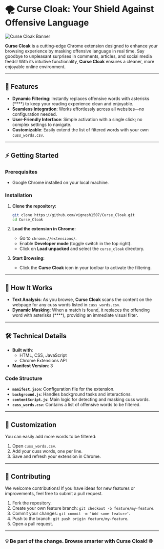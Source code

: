# 🌪️ Curse Cloak: Your Shield Against Offensive Language

![Curse Cloak Banner](https://dragon.online-convert.com/download-file/cdf523d5-0415-4a22-95a0-0399ecba2fe6/9edd2413-a348-4ea4-8544-390a35e5e8f6) 

**Curse Cloak** is a cutting-edge Chrome extension designed to enhance your browsing experience by masking offensive language in real time. Say goodbye to unpleasant surprises in comments, articles, and social media feeds! With its intuitive functionality, **Curse Cloak** ensures a cleaner, more enjoyable online environment.

---

## 🚀 Features

- **Dynamic Filtering**: Instantly replaces offensive words with asterisks (****) to keep your reading experience clean and enjoyable.
- **Seamless Integration**: Works effortlessly across all websites—no configuration needed.
- **User-Friendly Interface**: Simple activation with a single click; no complex settings to navigate.
- **Customizable**: Easily extend the list of filtered words with your own `cuss_words.csv`.

---

## ⚡ Getting Started

### Prerequisites

- Google Chrome installed on your local machine.

### Installation

1. **Clone the repository:**

   ```bash
   git clone https://github.com/vignesh1507/Curse_Cloak.git
   cd Curse_Cloak
   ```

2. **Load the extension in Chrome:**
   - Go to `chrome://extensions/`.
   - Enable **Developer mode** (toggle switch in the top right).
   - Click on **Load unpacked** and select the `curse_cloak` directory.

3. **Start Browsing**:
   - Click the **Curse Cloak** icon in your toolbar to activate the filtering.

---

## 🌟 How It Works

- **Text Analysis**: As you browse, **Curse Cloak** scans the content on the webpage for any cuss words listed in `cuss_words.csv`.
- **Dynamic Masking**: When a match is found, it replaces the offending word with asterisks (****), providing an immediate visual filter.

---

## 🛠️ Technical Details

- **Built with**: 
  - HTML, CSS, JavaScript
  - Chrome Extensions API
- **Manifest Version**: 3

### Code Structure

- **`manifest.json`**: Configuration file for the extension.
- **`background.js`**: Handles background tasks and interactions.
- **`contentScript.js`**: Main logic for detecting and masking cuss words.
- **`cuss_words.csv`**: Contains a list of offensive words to be filtered.

---

## 📄 Customization

You can easily add more words to be filtered:

1. Open `cuss_words.csv`.
2. Add your cuss words, one per line.
3. Save and refresh your extension in Chrome.

---

## 🎉 Contributing

We welcome contributions! If you have ideas for new features or improvements, feel free to submit a pull request.

1. Fork the repository.
2. Create your own feature branch: `git checkout -b feature/my-feature`.
3. Commit your changes: `git commit -m 'Add some feature'`.
4. Push to the branch: `git push origin feature/my-feature`.
5. Open a pull request.

---


### 💡 Be part of the change. Browse smarter with **Curse Cloak**! 🌐
